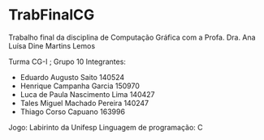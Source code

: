 # TrabFinalCG
Trabalho final da disciplina de Computação Gráfica com a Profa. Dra. Ana Luísa Dine Martins Lemos

Turma CG-I ; Grupo 10
Integrantes:
- Eduardo Augusto Saito 140524
- Henrique Campanha Garcia 150970
- Luca de Paula Nascimento Lima 140427
- Tales Miguel Machado Pereira 140247
- Thiago Corso Capuano 163996

Jogo:
Labirinto da Unifesp
Linguagem de programação: C
